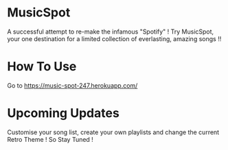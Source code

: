 # MusicSpot
A successful attempt to re-make the infamous "Spotify" ! Try MusicSpot, your one destination for a limited collection of everlasting, amazing songs !!

# How To Use
Go to https://music-spot-247.herokuapp.com/

# Upcoming Updates
Customise your song list, create your own playlists and change the current Retro Theme !
So Stay Tuned !
